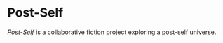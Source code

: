 # Post-Self

[*Post-Self*](https://post-self.github.io) is a collaborative fiction project exploring a post-self universe.
